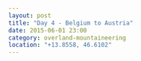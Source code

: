 ```yaml
---
layout: post
title: "Day 4 - Belgium to Austria"
date: 2015-06-01 23:00
category: overland-mountaineering
location: "+13.8558, 46.6102"
---
```

